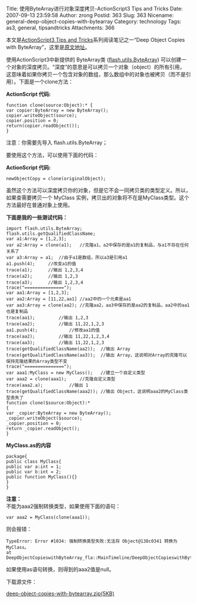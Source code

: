Title: 使用ByteArray进行对象深度拷贝-ActionScript3 Tips and Tricks
Date: 2007-09-13 23:59:58
Author: zrong
Postid: 363
Slug: 363
Nicename: general-deep-object-copies-with-bytearray
Category: technology
Tags: as3, general, tipsandtricks
Attachments: 366

本文是[ActionScript3 Tips and
Tricks](http://www.kirupa.com/forum/showthread.php?t=223798)系列阅读笔记之一“Deep
Object Copies with
ByteArray”，这里是[原文地址](http://www.kirupa.com/forum/showthread.php?p=1897368#post1897368)。

使用ActionScript3中新提供的 ByteArray类
([flash.utils.ByteArray](http://livedocs.macromedia.com/flex/2/langref/flash/utils/ByteArray.html))
可以创建一个对象的深度拷贝。“深度”的意思是可以拷贝一个对象（object）的所有引用，
这意味着如果你拷贝一个包含对象的数组，那么数组中的对象也被拷贝（而不是引用）。下面是一个clone方法：

**ActionScript 代码:**

``` {lang="ActionScript"}
function clone(source:Object):* {
var copier:ByteArray = new ByteArray();
copier.writeObject(source);
copier.position = 0;
return(copier.readObject());
}
```

注意：你需要先导入 flash.utils.ByteArray；

要使用这个方法，可以使用下面的代码：

**ActionScript 代码:**

``` {lang="ActionScript"}
newObjectCopy = clone(originalObject);
```

虽然这个方法可以深度拷贝你的对象，但是它不会一同拷贝类的类型定义。所以，如果查需要拷贝一个
MyClass
实例，拷贝出的对象将不在是MyClass类型。这个方法最好在普通对象上使用。<!--more-->

**下面是我的一些测试代码：**

``` {lang="ActionScript"}
import flash.utils.ByteArray;
flash.utils.getQualifiedClassName;
var a1:Array = [1,2,3];
var a2:Array = clone(a1);   //克隆a1，a2中保存的是a1的复制品，与a1不存在任何关系了
var a3:Array = a1;  //由于a1是数组，所以a3是引用a1
a1.push(4);     //改变a1的值
trace(a1);      //输出 1,2,3,4
trace(a2);      //输出 1,2,3
trace(a3);      //输出 1,2,3,4
trace("===============");
var aa1:Array = [1,2,3];
var aa2:Array = [11,22,aa1] //aa2中的一个元素是aa1
var aa3:Array = clone(aa2); //克隆aa2，aa3中保存的是aa2的复制品，aa2中的aa1也是复制品
trace(aa1);         //输出 1,2,3
trace(aa2);         //输出 11,22,1,2,3
aa1.push(4);            //修改aa1的值
trace(aa2);         //输出 11,22,1,2,3,4
trace(aa3);         //输出 11,22,1,2,3
trace(getQualifiedClassName(aa2));  //输出 Array
trace(getQualifiedClassName(aa3));  //输出 Array，这说明对Array的克隆可以保持克隆结果的Array类型不变
trace("===============");
var aaa1:MyClass = new MyClass();   //建立一个自定义类型
var aaa2 = clone(aaa1);     //克隆自定义类型
trace(aaa2.a);          //输出 1
trace(getQualifiedClassName(aaa2)); //输出 Object，这说明aaa2的MyClass类型丢失了
function clone($source:Object):*
{
var _copier:ByteArray = new ByteArray();
_copier.writeObject($source);
_copier.position = 0;
return _copier.readObject();
}
```

**MyClass.as的内容**

``` {lang="ActionScript"}
package{
public class MyClass{
public var a:int = 1;
public var b:int = 2;
public function MyClass(){}
}
}
```

**注意：**  
不能为aaa2强制转换类型，如果使用下面的语句：

``` {lang="ActionScript"}
var aaa2 = MyClass(clone(aaa1));
```

则会报错：

``` {lang="ActionScript"}
TypeError: Error #1034: 强制转换类型失败:无法将 Object@138c0341 转换为 MyClass。
at DeepObjectCopieswithByteArray_fla::MainTimeline/DeepObjectCopieswithByteArray_fla::frame1()
```

如果使用as语句转换，则得到的aaa2值是null。

下载源文件：  

[deep-object-copies-with-bytearray.zip(5KB)](/wp-content/uploads/2007/09/deep-object-copies-with-bytearray.zip "deep-object-copies-with-bytearray.zip")


